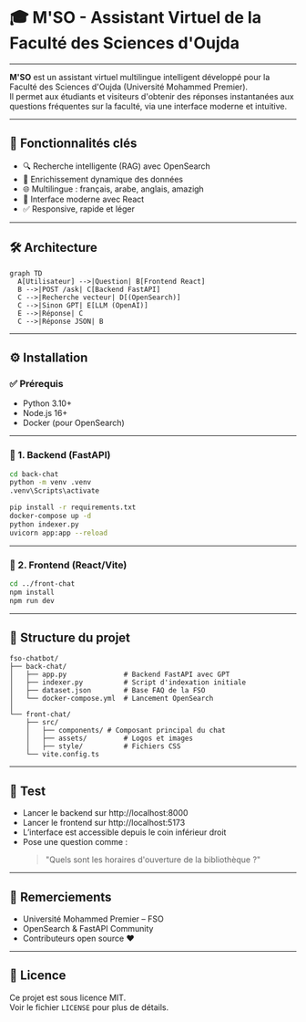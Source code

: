 
# 🎓 M'SO - Assistant Virtuel de la Faculté des Sciences d'Oujda
---

**M'SO** est un assistant virtuel multilingue intelligent développé pour la Faculté des Sciences d'Oujda (Université Mohammed Premier).  
Il permet aux étudiants et visiteurs d'obtenir des réponses instantanées aux questions fréquentes sur la faculté, via une interface moderne et intuitive.

---

## 🌟 Fonctionnalités clés

- 🔍 Recherche intelligente (RAG) avec OpenSearch
- 🧠 Enrichissement dynamique des données
- 🌐 Multilingue : français, arabe, anglais, amazigh
- 💬 Interface moderne avec React
- ✅ Responsive, rapide et léger

---

## 🛠 Architecture

```mermaid
graph TD
  A[Utilisateur] -->|Question| B[Frontend React]
  B -->|POST /ask| C[Backend FastAPI]
  C -->|Recherche vecteur| D[(OpenSearch)]
  C -->|Sinon GPT| E[LLM (OpenAI)]
  E -->|Réponse| C
  C -->|Réponse JSON| B
```

---

## ⚙️ Installation

### ✅ Prérequis

- Python 3.10+
- Node.js 16+
- Docker (pour OpenSearch)

---

### 📁 1. Backend (FastAPI)

```bash
cd back-chat
python -m venv .venv
.venv\Scripts\activate

pip install -r requirements.txt
docker-compose up -d
python indexer.py
uvicorn app:app --reload
```

---

### 📁 2. Frontend (React/Vite)

```bash
cd ../front-chat
npm install
npm run dev
```

---


## 📁 Structure du projet

```
fso-chatbot/
├── back-chat/
│   ├── app.py              # Backend FastAPI avec GPT
│   ├── indexer.py          # Script d'indexation initiale
│   ├── dataset.json        # Base FAQ de la FSO
│   └── docker-compose.yml  # Lancement OpenSearch
│
└── front-chat/
    ├── src/
    │   ├── components/ # Composant principal du chat
    │   ├── assets/         # Logos et images
    │   ├── style/          # Fichiers CSS
    └── vite.config.ts
```

---

## 🧪 Test

- Lancer le backend sur http://localhost:8000
- Lancer le frontend sur http://localhost:5173
- L’interface est accessible depuis le coin inférieur droit
- Pose une question comme :  
  > "Quels sont les horaires d'ouverture de la bibliothèque ?"

---
 

## 🙏 Remerciements

- Université Mohammed Premier – FSO
- OpenSearch & FastAPI Community
- Contributeurs open source ❤️

---

## 📄 Licence

Ce projet est sous licence MIT.  
Voir le fichier `LICENSE` pour plus de détails.
